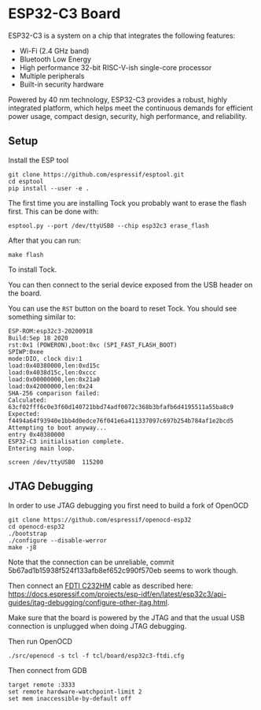 ESP32-C3 Board
==============

ESP32-C3 is a system on a chip that integrates the following features:
 * Wi-Fi (2.4 GHz band)
 * Bluetooth Low Energy
 * High performance 32-bit RISC-V-ish single-core processor
 * Multiple peripherals
 * Built-in security hardware

Powered by 40 nm technology, ESP32-C3 provides a robust, highly integrated
platform, which helps meet the continuous demands for efficient power usage,
compact design, security, high performance, and reliability.

Setup
-----

Install the ESP tool

```shell
git clone https://github.com/espressif/esptool.git
cd esptool
pip install --user -e .
```

The first time you are installing Tock you probably want to erase the
flash first. This can be done with:

```shell
esptool.py --port /dev/ttyUSB0 --chip esp32c3 erase_flash
```

After that you can run:

```shell
make flash
```

To install Tock.

You can then connect to the serial device exposed from the USB header on the
board.

You can use the `RST` button on the board to reset Tock. You should see
something similar to:

```text
ESP-ROM:esp32c3-20200918
Build:Sep 18 2020
rst:0x1 (POWERON),boot:0xc (SPI_FAST_FLASH_BOOT)
SPIWP:0xee
mode:DIO, clock div:1
load:0x40380000,len:0xd15c
load:0x4038d15c,len:0xccc
load:0x00000000,len:0x21a0
load:0x42000000,len:0x24
SHA-256 comparison failed:
Calculated: 63cf02fff6c0e3f60d140721bbd74adf0072c368b3bfafb6d4195511a55ba8c9
Expected: f4494a64f93940e1bb4d0edce76f041e6a411337097c697b254b784af1e2bcd5
Attempting to boot anyway...
entry 0x40380000
ESP32-C3 initialisation complete.
Entering main loop.
```

```shell
screen /dev/ttyUSB0  115200
```

JTAG Debugging
--------------

In order to use JTAG debugging you first need to build a fork of OpenOCD

```shell
git clone https://github.com/espressif/openocd-esp32
cd openocd-esp32
./bootstrap
./configure --disable-werror
make -j8
```

Note that the connection can be unreliable, commit
5b67ad1b15938f524f133afb8ef652c990f570eb seems to work though.

Then connect an [FDTI C232HM](https://ftdichip.com/products/c232hm-ddhsl-0-2/)
cable as described here:
https://docs.espressif.com/projects/esp-idf/en/latest/esp32c3/api-guides/jtag-debugging/configure-other-jtag.html.

Make sure that the board is powered by the JTAG and that the usual USB
connection is unplugged when doing JTAG debugging.

Then run OpenOCD

```shell
./src/openocd -s tcl -f tcl/board/esp32c3-ftdi.cfg
```

Then connect from GDB

```shell
target remote :3333
set remote hardware-watchpoint-limit 2
set mem inaccessible-by-default off
```
